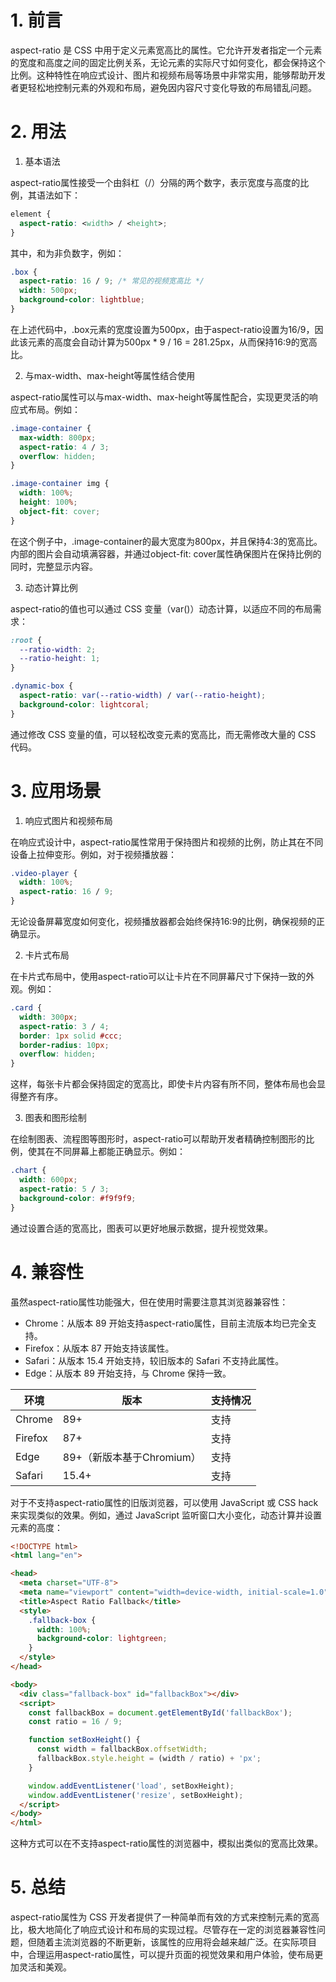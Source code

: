 # 1. 前言

aspect-ratio 是 CSS 中用于定义元素宽高比的属性。它允许开发者指定一个元素的宽度和高度之间的固定比例关系，无论元素的实际尺寸如何变化，都会保持这个比例。这种特性在响应式设计、图片和视频布局等场景中非常实用，能够帮助开发者更轻松地控制元素的外观和布局，避免因内容尺寸变化导致的布局错乱问题。

# 2. 用法

1. 基本语法

aspect-ratio属性接受一个由斜杠（/）分隔的两个数字，表示宽度与高度的比例，其语法如下：

```css
element {
  aspect-ratio: <width> / <height>;
}
```

其中，<width>和<height>为非负数字，例如：

```css
.box {
  aspect-ratio: 16 / 9; /* 常见的视频宽高比 */
  width: 500px;
  background-color: lightblue;
}
```

在上述代码中，.box元素的宽度设置为500px，由于aspect-ratio设置为16/9，因此该元素的高度会自动计算为500px * 9 / 16 = 281.25px，从而保持16:9的宽高比。

2. 与max-width、max-height等属性结合使用

aspect-ratio属性可以与max-width、max-height等属性配合，实现更灵活的响应式布局。例如：

```css
.image-container {
  max-width: 800px;
  aspect-ratio: 4 / 3;
  overflow: hidden;
}

.image-container img {
  width: 100%;
  height: 100%;
  object-fit: cover;
}
```

在这个例子中，.image-container的最大宽度为800px，并且保持4:3的宽高比。内部的图片会自动填满容器，并通过object-fit: cover属性确保图片在保持比例的同时，完整显示内容。

3. 动态计算比例

aspect-ratio的值也可以通过 CSS 变量（var()）动态计算，以适应不同的布局需求：

```css
:root {
  --ratio-width: 2;
  --ratio-height: 1;
}

.dynamic-box {
  aspect-ratio: var(--ratio-width) / var(--ratio-height);
  background-color: lightcoral;
}
```

通过修改 CSS 变量的值，可以轻松改变元素的宽高比，而无需修改大量的 CSS 代码。

# 3. 应用场景

1. 响应式图片和视频布局

在响应式设计中，aspect-ratio属性常用于保持图片和视频的比例，防止其在不同设备上拉伸变形。例如，对于视频播放器：

```css
.video-player {
  width: 100%;
  aspect-ratio: 16 / 9;
}
```

无论设备屏幕宽度如何变化，视频播放器都会始终保持16:9的比例，确保视频的正确显示。

2. 卡片式布局

在卡片式布局中，使用aspect-ratio可以让卡片在不同屏幕尺寸下保持一致的外观。例如：

```css
.card {
  width: 300px;
  aspect-ratio: 3 / 4;
  border: 1px solid #ccc;
  border-radius: 10px;
  overflow: hidden;
}
```

这样，每张卡片都会保持固定的宽高比，即使卡片内容有所不同，整体布局也会显得整齐有序。

3. 图表和图形绘制

在绘制图表、流程图等图形时，aspect-ratio可以帮助开发者精确控制图形的比例，使其在不同屏幕上都能正确显示。例如：

```css
.chart {
  width: 600px;
  aspect-ratio: 5 / 3;
  background-color: #f9f9f9;
}
```

通过设置合适的宽高比，图表可以更好地展示数据，提升视觉效果。

# 4. 兼容性

虽然aspect-ratio属性功能强大，但在使用时需要注意其浏览器兼容性：

- Chrome：从版本 89 开始支持aspect-ratio属性，目前主流版本均已完全支持。
- Firefox：从版本 87 开始支持该属性。
- Safari：从版本 15.4 开始支持，较旧版本的 Safari 不支持此属性。
- Edge：从版本 89 开始支持，与 Chrome 保持一致。

|环境|版本|支持情况|
|--|--|--|
|Chrome|89+|支持|
|Firefox|87+|支持|
|Edge|89+（新版本基于Chromium）|支持|
|Safari|15.4+|支持|

对于不支持aspect-ratio属性的旧版浏览器，可以使用 JavaScript 或 CSS hack 来实现类似的效果。例如，通过 JavaScript 监听窗口大小变化，动态计算并设置元素的高度：

```html
<!DOCTYPE html>
<html lang="en">

<head>
  <meta charset="UTF-8">
  <meta name="viewport" content="width=device-width, initial-scale=1.0">
  <title>Aspect Ratio Fallback</title>
  <style>
    .fallback-box {
      width: 100%;
      background-color: lightgreen;
    }
  </style>
</head>

<body>
  <div class="fallback-box" id="fallbackBox"></div>
  <script>
    const fallbackBox = document.getElementById('fallbackBox');
    const ratio = 16 / 9;

    function setBoxHeight() {
      const width = fallbackBox.offsetWidth;
      fallbackBox.style.height = (width / ratio) + 'px';
    }

    window.addEventListener('load', setBoxHeight);
    window.addEventListener('resize', setBoxHeight);
  </script>
</body>
</html>
```

这种方式可以在不支持aspect-ratio属性的浏览器中，模拟出类似的宽高比效果。

# 5. 总结

aspect-ratio属性为 CSS 开发者提供了一种简单而有效的方式来控制元素的宽高比，极大地简化了响应式设计和布局的实现过程。尽管存在一定的浏览器兼容性问题，但随着主流浏览器的不断更新，该属性的应用将会越来越广泛。在实际项目中，合理运用aspect-ratio属性，可以提升页面的视觉效果和用户体验，使布局更加灵活和美观。